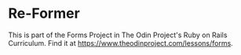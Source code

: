 # Re-Former

This is part of the Forms Project in The Odin Project's Ruby on Rails Curriculum.
Find it at https://www.theodinproject.com/lessons/forms.
